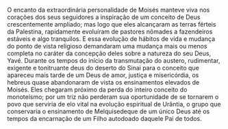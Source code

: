 ﻿O encanto da extraordinária personalidade de Moisés manteve viva nos corações dos seus seguidores a inspiração de um conceito de Deus crescentemente ampliado; mas logo  que eles alcançaram as terras férteis da Palestina, rapidamente evoluíram de pastores nômades a fazendeiros estáveis e algo tranquilos. E essa evolução de hábitos de vida e mudança do ponto de vista religioso demandaram uma mudança mais ou menos completa no caráter da concepção deles sobre a natureza do seu Deus, Yavé. Durante os tempos do início da transmutação do austero, rudimentar, exigente e tonitruante deus do deserto do Sinai para o conceito que apareceu mais tarde de um Deus de amor, justiça e misericórdia, os hebreus quase abandonaram de vista os ensinamentos elevados de Moisés. Eles chegaram próximo da perda do inteiro conceito do monoteísmo; por um triz não perderam sua oportunidade de se tornarem o povo que serviria de elo vital na evolução espiritual de Urântia, o grupo que conservaria o ensinamento de Melquisedeque de um único Deus até os tempos da encarnação de um Filho autodoado daquele Pai de todos.